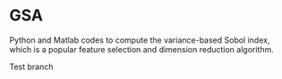# GSA
Python and Matlab codes to compute the variance-based Sobol index, which is a popular feature selection and dimension reduction algorithm.

Test branch

